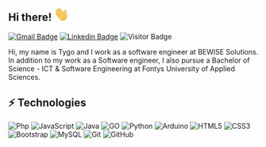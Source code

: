 ## Hi there! <img src="https://github.com/Tygovanommen/Tygovanommen/blob/main/wave.gif" width="30px">

[![Gmail Badge](https://img.shields.io/badge/-tygovanommen@live.nl-c14438?style=flat&logo=Gmail&logoColor=white)](mailto:tygovanommen@live.nl "Connect via Email")
[![Linkedin Badge](https://img.shields.io/badge/-Tygo%20van%20Ommen-0072b1?style=flat&logo=Linkedin&logoColor=white)](https://www.linkedin.com/in/tygo-van-ommen/ "Connect on LinkedIn")
![Visitor Badge](https://visitor-badge.laobi.icu/badge?page_id=tygovanommen)

Hi, my name is Tygo and I work as a software engineer at BEWISE Solutions. In addition to my work as a Software engineer, I also pursue a Bachelor of Science - ICT & Software Engineering at Fontys University of Applied Sciences.

## ⚡ Technologies
![Php](https://img.shields.io/badge/-php-394989?style=flat&logo=php)
![JavaScript](https://img.shields.io/badge/-JavaScript-black?style=flat&logo=javascript)
![Java](https://img.shields.io/badge/-java-E34A86?style=flat&logo=java)
![GO](https://img.shields.io/badge/go-%2300ADD8.svg?&style=flat&logo=go&logoColor=white)
![Python](https://img.shields.io/badge/python-%2314354C.svg?&style=flat&logo=python)
![Arduino](https://img.shields.io/badge/-Arduino-00979D?style=flat&logo=Arduino&logoColor=white)
![HTML5](https://img.shields.io/badge/-HTML5-E34F26?style=flat&logo=html5&logoColor=white)
![CSS3](https://img.shields.io/badge/-CSS3-1572B6?style=flat&logo=css3)
![Bootstrap](https://img.shields.io/badge/-Bootstrap-563D7C?style=flat&logo=bootstrap)
![MySQL](https://img.shields.io/badge/-MySQL-black?style=flat&logo=mysql)
![Git](https://img.shields.io/badge/-Git-black?style=flat&logo=git)
![GitHub](https://img.shields.io/badge/-GitHub-181717?style=flat&logo=github)
